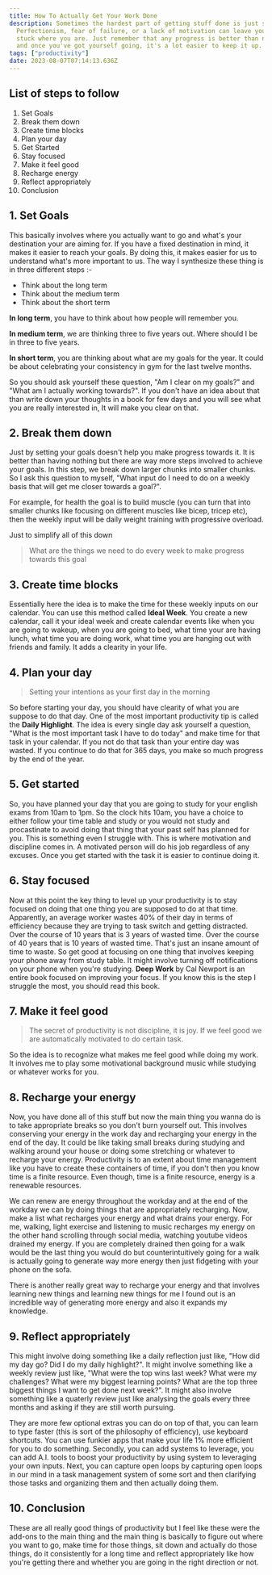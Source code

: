 ```yaml
---
title: How To Actually Get Your Work Done
description: Sometimes the hardest part of getting stuff done is just starting.
  Perfectionism, fear of failure, or a lack of motivation can leave you feeling
  stuck where you are. Just remember that any progress is better than nothing,
  and once you've got yourself going, it's a lot easier to keep it up.
tags: ["productivity"]
date: 2023-08-07T07:14:13.636Z
---
```


## List of steps to follow

1. Set Goals
1. Break them down
1. Create time blocks
1. Plan your day
1. Get Started
1. Stay focused
1. Make it feel good
1. Recharge energy
1. Reflect appropriately
1. Conclusion

## 1. Set Goals

This basically involves where you actually want to go and what's your destination your are aiming for. If you have a fixed destination in mind, it makes it easier to reach your goals. By doing this, it makes easier for us to understand what's more important to us. The way I synthesize these thing is in three different steps :-

- Think about the long term
- Think about the medium term
- Think about the short term

**In long term**, you have to think about how people will remember you.

**In medium term**, we are thinking three to five years out. Where should I be in three to five years.

**In short term**, you are thinking about what are my goals for the year. It could be about celebrating your consistency in gym for the last twelve months.

So you should ask yourself these question, "Am I clear on my goals?" and "What am I actually working towards?". If you don't have an idea about that than write down your thoughts in a book for few days and you will see what you are really interested in, It will make you clear on that.

## 2. Break them down

Just by setting your goals doesn't help you make progress towards it. It is better than having nothing but there are way more steps involved to achieve your goals. In this step, we break down larger chunks into smaller chunks. So I ask this question to myself, "What input do I need to do on a weekly basis that will get me closer towards a goal?".

For example, for health the goal is to build muscle (you can turn that into smaller chunks like focusing on different muscles like bicep, tricep etc), then the weekly input will be daily weight training with progressive overload.

Just to simplify all of this down

> What are the things we need to do every week to make progress towards this goal

## 3. Create time blocks

Essentially here the idea is to make the time for these weekly inputs on our calendar. You can use this method called **Ideal Week**. You create a new calendar, call it your ideal week and create calendar events like when you are going to wakeup, when you are going to bed, what time your are having lunch, what time you are doing work, what time you are hanging out with friends and family. It adds a clearity in your life.

## 4. Plan your day

> Setting your intentions as your first day in the morning

So before starting your day, you should have clearity of what you are suppose to do that day. One of the most important productivity tip is called the **Daily Highlight**. The idea is every single day ask yourself a question, "What is the most important task I have to do today" and make time for that task in your calendar. If you not do that task than your entire day was wasted. If you continue to do that for 365 days, you make so much progress by the end of the year.

## 5. Get started

So, you have planned your day that you are going to study for your english exams from 10am to 1pm. So the clock hits 10am, you have a choice to either follow your time table and study or you would not study and procastinate to avoid doing that thing that your past self has planned for you. This is something even I struggle with. This is where motivation and discipline comes in. A motivated person will do his job regardless of any excuses. Once you get started with the task it is easier to continue doing it.

## 6. Stay focused

Now at this point the key thing to level up your productivity is to stay focused on doing that one thing you are supposed to do at that time. Apparently, an average worker wastes 40% of their day in terms of efficiency because they are trying to task switch and getting distracted. Over the course of 10 years that is 3 years of wasted time. Over the course of 40 years that is 10 years of wasted time. That's just an insane amount of time to waste. So get good at focusing on one thing that involves keeping your phone away from study table. It might involve turning off notifications on your phone when you're studying. **Deep Work** by Cal Newport is an entire book focused on improving your focus. If you know this is the step I struggle the most, you should read this book.

## 7. Make it feel good

> The secret of productivity is not discipline, it is joy. If we feel good we are automatically motivated to do certain task.

So the idea is to recognize what makes me feel good while doing my work. It involves me to play some motivational background music while studying or whatever works for you.

## 8. Recharge your energy

Now, you have done all of this stuff but now the main thing you wanna do is to take appropriate breaks so you don't burn yourself out. This involves conserving your energy in the work day and recharging your energy in the end of the day. It could be like taking small breaks during studying and walking around your house or doing some stretching or whatever to recharge your energy. Productivity is to an extent about time management like you have to create these containers of time, if you don't then you know time is a finite resource. Even though, time is a finite resource, energy is a renewable resources.

We can renew are energy throughout the workday and at the end of the workday we can by doing things that are appropriately recharging. Now, make a list what recharges your energy and what drains your energy. For me, walking, light exercise and listening to music recharges my energy on the other hand scrolling through social media, watching youtube videos drained my energy. If you are completely drained then going for a walk would be the last thing you would do but counterintuitively going for a walk is actually going to generate way more energy then just fidgeting with your phone on the sofa.

There is another really great way to recharge your energy and that involves learning new things and learning new things for me I found out is an incredible way of generating more energy and also it expands my knowledge.

## 9. Reflect appropriately

This might involve doing something like a daily reflection just like, "How did my day go? Did I do my daily highlight?". It might involve something like a weekly review just like, "What were the top wins last week? What were my challenges? What were my biggest learning points? What are the top three biggest things I want to get done next week?". It might also involve something like a quaterly review just like analysing the goals every three months and asking if they are still worth pursuing.

They are more few optional extras you can do on top of that, you can learn to type faster (this is sort of the philosophy of efficiency), use keyboard shortcuts. You can use funkier apps that make your life 1% more efficient for you to do something. Secondly, you can add systems to leverage, you can add A.I. tools to boost your productivity by using system to leveraging your own inputs. Next, you can capture open loops by capturing open loops in our mind in a task management system of some sort and then clarifying those tasks and organizing them and then actually doing them.

## 10. Conclusion

These are all really good things of productivity but I feel like these were the add-ons to the main thing and the main thing is basically to figure out where you want to go, make time for those things, sit down and actually do those things, do it consistently for a long time and reflect appropriately like how you're getting there and whether you are going in the right direction or not.
